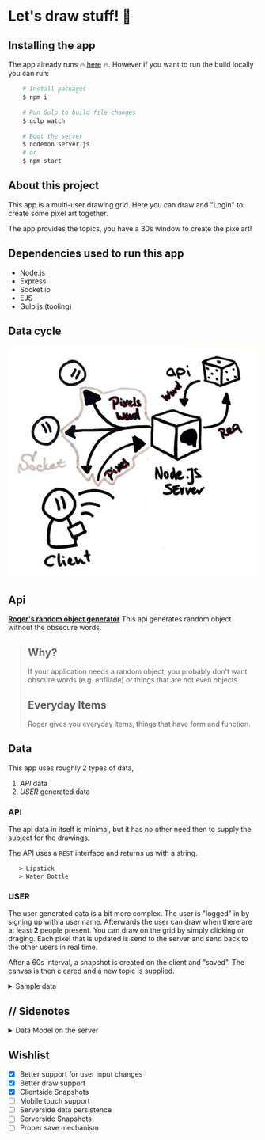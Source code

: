 
# Let's draw stuff! 🎨

## Installing the app

The app already runs 🔥 [here](https://letsdrawstuff.herokuapp.com) 🔥.
However if you want to run the build locally you can run:
```bash
    # Install packages
    $ npm i
```
```bash
    # Run Gulp to build file changes
    $ gulp watch
```
```bash
    # Boot the server
    $ nodemon server.js
    # or
    $ npm start
```

## About this project 

This app is a multi-user drawing grid. Here you can draw and "Login" to create some pixel art together.

The app provides the topics, you have a 30s window to create the pixelart!

## Dependencies used to run this app

- Node.js
- Express
- Socket.io
- EJS
- Gulp.js (tooling)

## Data cycle

![Diagram of data cycles](./diagram.jpg)

## Api
[**Roger's random object generator**](http://roger.redevised.com/)
This api generates random object without the obsecure words.

>## Why?
>If your application needs a random object, you probably don't want obscure words (e.g. enfilade) or things that are not even objects.
>## Everyday Items
>Roger gives you everyday items, things that have form and function.

## Data

This app uses roughly 2 types of data,
1. *API* data
2. *USER* generated data

### API
The api data in itself is minimal, but it has no other need then to supply the subject for the drawings.

The API uses a `REST` interface and returns us with a string.
```
   > Lipstick
   > Water Bottle
```

### USER
The user generated data is a bit more complex.
The user is "logged" in by signing up with a user name.
Afterwards the user can draw when there are at least **2** people present.
You can draw on the grid by simply clicking or draging.
Each pixel that is updated is send to the server and send back to the other users in real time.

After a 60s interval, a snapshot is created on the client and "saved". The canvas is then cleared and a new topic is supplied.

<details>
<summary>Sample data</summary>

```Javascript
    // User registration
    {
        user: "Senpaizuri", 
        color: "#be3f00"
    }
    // Pixel updates
    {
        pos:{
            x: 22, 
            y: 10
        }, 
        pixel:{
            r: 0,   
            g: 198, 
            b: 0, 
            a: 255
        }
    }
```

</details>

## // Sidenotes

<details>
<summary>Data Model on the server</summary>

I tried to push the pixel updates to the server but ran into multiple problems.

The canvas can be abstracted to an `Array` from the `canvas.getImageData(x,y)`. However this is only getter data. You *cannot* directly set it to be something else.
You however can loop through each value and change it that way.

When I tried this approach of setting each array value the array came out botched with the right values in the wrong places.

Since I also had to push the individual pixels to the array it became to much I put it on the backlog for another time.
</details>



## Wishlist

- [x] Better support for user input changes
- [x] Better draw support
- [x] Clientside Snapshots
- [ ] Mobile touch support
- [ ] Serverside data persistence
- [ ] Serverside Snapshots
- [ ] Proper save mechanism
